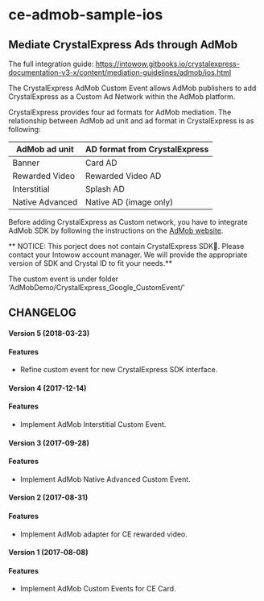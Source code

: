 # ce-admob-sample-ios

## Mediate CrystalExpress Ads through AdMob

The full integration guide: https://intowow.gitbooks.io/crystalexpress-documentation-v3-x/content/mediation-guidelines/admob/ios.html

The CrystalExpress AdMob Custom Event allows AdMob publishers to add CrystalExpress as a Custom Ad Network within the AdMob platform.

CrystalExpress provides four ad formats for AdMob mediation. The relationship between AdMob ad unit and ad format in CrystalExpress is as following:

| AdMob ad unit | AD format from CrystalExpress |
| --- | --- |
| Banner | Card AD |
| Rewarded Video | Rewarded Video AD |
| Interstitial | Splash AD |
| Native Advanced | Native AD \(image only\) |

Before adding CrystalExpress as Custom network, you have to integrate AdMob SDK by following the instructions on the [AdMob website](https://developers.google.com/admob/ios/quick-start).


** NOTICE: This porject does not contain CrystalExpress SDK. Please contact your Intowow account manager. We will provide the appropriate version of SDK and Crystal ID to fit your needs.**

The custom event is under folder 'AdMobDemo/CrystalExpress_Google_CustomEvent/'


## CHANGELOG

#### Version 5 (2018-03-23)

#### Features
* Refine custom event for new CrystalExpress SDK interface.

#### Version 4 (2017-12-14)

#### Features
* Implement AdMob Interstitial Custom Event.


#### Version 3 (2017-09-28)

#### Features
* Implement AdMob Native Advanced Custom Event.


#### Version 2 (2017-08-31)

#### Features
* Implement AdMob adapter for CE rewarded video.


#### Version 1 (2017-08-08)

#### Features
* Implement AdMob Custom Events for CE Card.